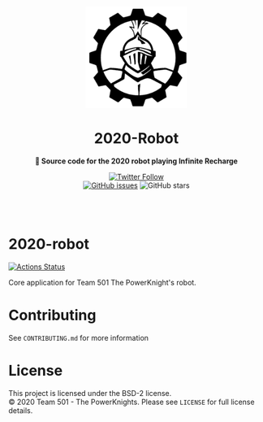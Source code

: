 <div align="center">
	<a href="http://powerknights.com/">
		<img src="./black-powerKnights-logo.png" width="200" height="200">
	</a>
	<h1>2020-Robot</h1>
	<p>
		<b>🤖 Source code for the 2020 robot playing Infinite Recharge</b>
	</p>
    <a href="https://twitter.com/PowerKnights501"><img alt="Twitter Follow" src="https://img.shields.io/twitter/follow/PowerKnights501?style=social"></a>
    <br>
    <a href="https://github.com/Team-501-The-PowerKnights/2020-robot/issues"><img alt="GitHub issues" src="https://img.shields.io/github/issues/Team-501-The-PowerKnights/2020-robot"></a>
    <img alt="GitHub stars" src="https://img.shields.io/github/stars/Team-501-The-PowerKnights/2020-Robot?style=social">
    <br>
	<br>
	<br>
	<br>
</div>

# 2020-robot
[![Actions Status](https://github.com/Team-501-The-PowerKnights/workflows/Gradle/badge.svg)](https://github.com/Team-501-The-PowerKnights/Gradle/actions)

Core application for Team 501 The PowerKnight's robot.

# Contributing

See `CONTRIBUTING.md` for more information

# License

This project is licensed under the BSD-2 license.
<br>
&copy; 2020 Team 501 - The PowerKnights. Please see `LICENSE` for full license details.
